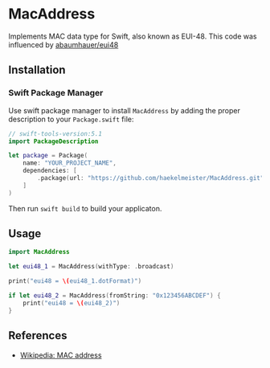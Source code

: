 # MacAddress

Implements MAC data type for Swift, also known as EUI-48. This code was influenced by [abaumhauer/eui48](https://github.com/abaumhauer/eui48)

## Installation

### Swift Package Manager

Use swift package manager to install `MacAddress` by adding the proper description to your `Package.swift` file:

```swift
// swift-tools-version:5.1
import PackageDescription

let package = Package(
    name: "YOUR_PROJECT_NAME",
    dependencies: [
        .package(url: "https://github.com/haekelmeister/MacAddress.git", from: "1.0.3"),
    ]
)
```
Then run `swift build` to build your applicaton.

## Usage

```swift
import MacAddress

let eui48_1 = MacAddress(withType: .broadcast)

print("eui48 = \(eui48_1.dotFormat)")

if let eui48_2 = MacAddress(fromString: "0x123456ABCDEF") {
    print("eui48 = \(eui48_2)")
}
```

## References

* [Wikipedia: MAC address](https://en.wikipedia.org/wiki/MAC_address)
